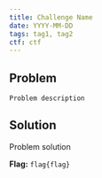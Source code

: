```yaml
---
title: Challenge Name
date: YYYY-MM-DD
tags: tag1, tag2
ctf: ctf
---
```

## Problem
```
Problem description
```

## Solution
Problem solution

**Flag:** ```flag{flag}```
